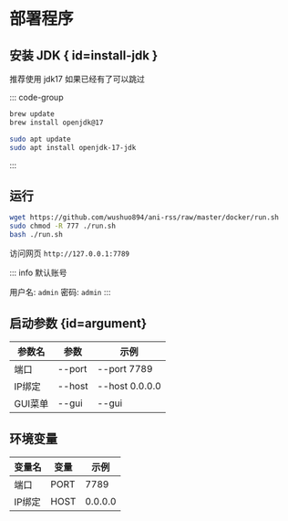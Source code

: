 # 部署程序

## 安装 JDK { id=install-jdk }

推荐使用 jdk17
如果已经有了可以跳过

::: code-group

```bash [macOS]
brew update
brew install openjdk@17
```

```bash [Linux]
sudo apt update
sudo apt install openjdk-17-jdk
```

:::

## 运行

```bash
wget https://github.com/wushuo894/ani-rss/raw/master/docker/run.sh
sudo chmod -R 777 ./run.sh
bash ./run.sh
```

访问网页 `http://127.0.0.1:7789`

::: info 默认账号

用户名: `admin` 密码: `admin`
:::

## 启动参数 {id=argument}

| 参数名   | 参数     | 示例             |
|-------|--------|----------------|
| 端口    | --port | --port 7789    |
| IP绑定  | --host | --host 0.0.0.0 |
| GUI菜单 | --gui  | --gui          |

## 环境变量

| 变量名  | 变量   | 示例      |
|------|------|---------|
| 端口   | PORT | 7789    |
| IP绑定 | HOST | 0.0.0.0 |
